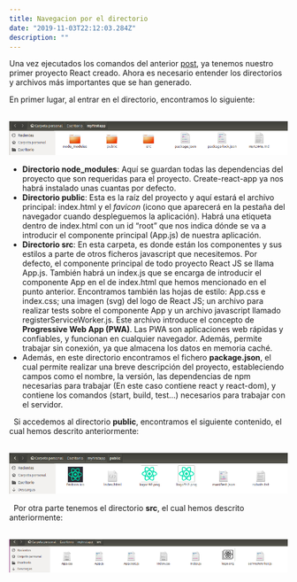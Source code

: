 ```yaml
---
title: Navegacion por el directorio
date: "2019-11-03T22:12:03.284Z"
description: ""
---
```

Una vez ejecutados los comandos del anterior [post][articulo], ya tenemos nuestro primer proyecto React creado. Ahora es necesario entender los directorios y archivos más importantes que se han generado. 


En primer lugar, al entrar en el directorio, encontramos lo siguiente:


&nbsp;
![Ops, esta imagen no ha cargado](./directorio.png)

* **Directorio node_modules**: Aquí se guardan todas las dependencias del proyecto que son requeridas para el proyecto. Create-react-app ya nos habrá instalado unas cuantas por defecto.
* **Directorio public**: Esta es la raíz del proyecto y aquí estará el archivo principal: index.html y el *favicon* (icono que aparecerá en la pestaña del navegador cuando despleguemos la aplicación). Habrá una etiqueta dentro de index.html con un id “root” que nos indica dónde se va a introducir el componente principal (App.js) de nuestra aplicación.
* **Directorio src**: En esta carpeta, es donde están los componentes y sus estilos a parte de otros ficheros javascript que necesitemos. Por defecto, el componente principal de todo proyecto React JS se llama App.js. También habrá un index.js que se encarga de introducir el componente App en el de index.html que hemos mencionado en el punto anterior.
Encontramos también las hojas de estilo: App.css e index.css; una imagen (svg) del logo de React JS; un archivo para realizar tests sobre el componente App y un archivo javascript llamado registerServiceWorker.js. 
Este archivo introduce el concepto de **Progressive Web App (PWA)**. Las PWA son aplicaciones web rápidas y confiables, y funcionan en cualquier navegador. Además, permite trabajar sin conexión, ya que almacena los datos en memoria caché.
* Además, en este directorio encontramos el fichero **package.json**, el cual permite realizar una breve descripción del proyecto, estableciendo campos como el nombre, la versión, las dependencias de npm necesarias para trabajar (En este caso contiene react y react-dom), y contiene los comandos (start, build, test...) necesarios para trabajar con el servidor.


&nbsp;
Si accedemos al directorio **public**, encontramos el siguiente contenido, el cual hemos descrito anteriormente:


&nbsp;
![Ops, esta imagen no ha cargado](./directorio_public.png)


&nbsp;
Por otra parte tenemos el directorio **src**, el cual hemos descrito anteriormente:


&nbsp;
![Ops, esta imagen no ha cargado](./directorio_src.png)


[articulo]: ../introduccion/
[blog]: http://limni.net/blog/
